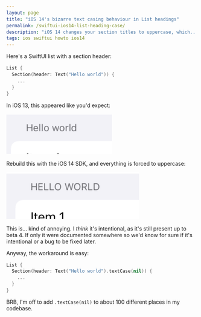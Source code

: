 ```yaml
---
layout: page
title: "iOS 14's bizarre text casing behaviour in List headings"
permalink: /swiftui-ios14-list-heading-case/
description: "iOS 14 changes your section titles to uppercase, which...yeah?"
tags: ios swiftui howto ios14
---
```


Here's a SwiftUI list with a section header:

```swift
List {
  Section(header: Text("Hello world")) {
    ...
  }
}
```

In iOS 13, this appeared like you'd expect:

![iOS 13 list section header example](/assets/post-images/ios13-section-header.png)

Rebuild this with the iOS 14 SDK, and everything is forced to uppercase:

![iOS 14 list section header example](/assets/post-images/ios14-section-header.png)

This is... kind of annoying. I _think_ it's intentional, as it's still present up to beta 4. If only it were documented somewhere so we'd know for sure if it's intentional or a bug to be fixed later.

Anyway, the workaround is easy:

```swift
List {
  Section(header: Text("Hello world").textCase(nil)) {
    ...
  }
}
```

BRB, I'm off to add `.textCase(nil)` to about 100 different places in my codebase.